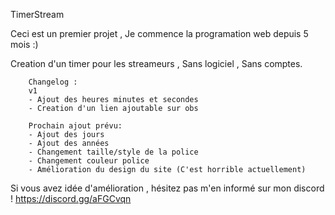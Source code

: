 TimerStream

Ceci est un premier projet , Je commence la programation web depuis 5 mois :)

Creation d'un timer pour les streameurs , Sans logiciel , Sans comptes.

        Changelog :
        v1
        - Ajout des heures minutes et secondes
        - Creation d'un lien ajoutable sur obs

        Prochain ajout prévu:
        - Ajout des jours
        - Ajout des années
        - Changement taille/style de la police
        - Changement couleur police
        - Amélioration du design du site (C'est horrible actuellement)

Si vous avez idée d'amélioration , hésitez pas m'en informé sur mon discord ! https://discord.gg/aFGCvqn